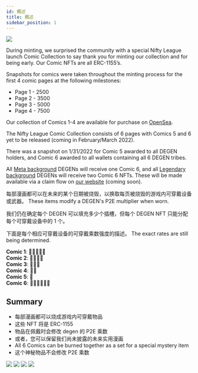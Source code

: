```yaml
---
id: 概述
title: 概述
sidebar_position: 1
---
```


![](/img/NL_Comic_Burner.jpeg)

During minting, we surprised the community with a special Nifty League launch Comic Collection to say thank you for minting our collection and for being early. Our Comic NFTs are all ERC-1155’s.

Snapshots for comics were taken throughout the minting process for the first 4 comic pages at the following milestones:

- Page 1 - 2500
- Page 2 - 3500
- Page 3 - 5000
- Page 4 - 7500

Our collection of Comics 1-4 are available for purchase on [OpenSea](https://opensea.io/collection/nifty-league-launch-comics).

The Nifty League Comic Collection consists of 6 pages with Comics 5 and 6 yet to be released (coming in February/March 2022).

There was a snapshot on 1/31/2022 for Comic 5 awarded to all DEGEN holders, and Comic 6 awarded to all wallets containing all 6 DEGEN tribes.

All [Meta background](https://docs.niftyleague.com/overview/degens/backgrounds) DEGENs will receive one Comic 6, and all [Legendary background](https://docs.niftyleague.com/overview/degens/backgrounds) DEGENs will receive two Comic 6 NFTs. These will be made available via a claim flow on [our website](https://niftyleague.com/) (coming soon).

每部漫画都可以在未来的某个日期被烧毁，以换取每页被烧毁的游戏内可穿戴设备或武器。 These items modify a DEGEN's P2E multiplier when worn.

我们仍在确定每个 DEGEN 可以填充多少个插槽，但每个 DEGEN NFT 只能分配每个可穿戴设备中的 1 个。

下面是每个相应可穿戴设备的可穿戴乘数强度的描述。 The exact rates are still being determined.

**Comic 1**: 💪💪💪💪💪  
**Comic 2**: 💪💪💪💪  
**Comic 3**: 💪💪💪  
**Comic 4**: 💪💪  
**Comic 5**: 💪  
**Comic 6**: 💪💪💪💪💪💪

## Summary

- 每部漫画都可以烧成游戏内可穿戴物品
- 这些 NFT 将是 ERC-1155
- 物品在佩戴时会修改 degen 的 P2E 乘数
- 或者，您可以保留我们尚未披露的未来实用漫画
- All 6 Comics can be burned together as a set for a special mystery item
- 这个神秘物品不会修改 P2E 乘数

![](/img/NL_Comic_1.png) ![](/img/NL_Comic_2.png) ![](/img/NL_Comic_3.png) ![](/img/NL_Comic_4.png)
